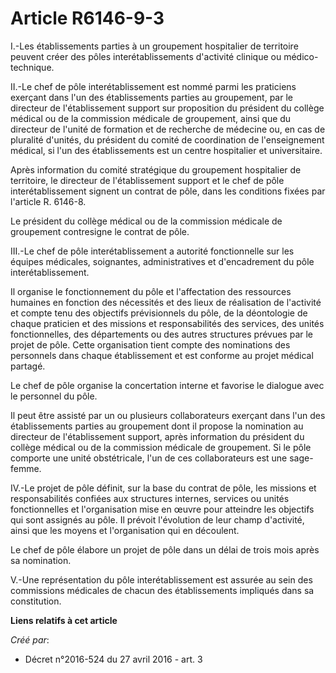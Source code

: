 # Article R6146-9-3

I.-Les établissements parties à un groupement hospitalier de territoire peuvent créer des pôles interétablissements
d'activité clinique ou médico-technique. 

II.-Le chef de pôle interétablissement est nommé parmi les praticiens exerçant dans l'un des établissements parties au
groupement, par le directeur de l'établissement support sur proposition du président du collège médical ou de la commission
médicale de groupement, ainsi que du directeur de l'unité de formation et de recherche de médecine ou, en cas de pluralité
d'unités, du président du comité de coordination de l'enseignement médical, si l'un des établissements est un centre
hospitalier et universitaire. 

Après information du comité stratégique du groupement hospitalier de territoire, le directeur de l'établissement support et
le chef de pôle interétablissement signent un contrat de pôle, dans les conditions fixées par l'article R. 6146-8. 

Le président du collège médical ou de la commission médicale de groupement contresigne le contrat de pôle. 

III.-Le chef de pôle interétablissement a autorité fonctionnelle sur les équipes médicales, soignantes, administratives et
d'encadrement du pôle interétablissement. 

Il organise le fonctionnement du pôle et l'affectation des ressources humaines en fonction des nécessités et des lieux de
réalisation de l'activité et compte tenu des objectifs prévisionnels du pôle, de la déontologie de chaque praticien et des
missions et responsabilités des services, des unités fonctionnelles, des départements ou des autres structures prévues par le
projet de pôle. Cette organisation tient compte des nominations des personnels dans chaque établissement et est conforme au
projet médical partagé. 

Le chef de pôle organise la concertation interne et favorise le dialogue avec le personnel du pôle. 

Il peut être assisté par un ou plusieurs collaborateurs exerçant dans l'un des établissements parties au groupement dont il
propose la nomination au directeur de l'établissement support, après information du président du collège médical ou de la
commission médicale de groupement. Si le pôle comporte une unité obstétricale, l'un de ces collaborateurs est une sage-
femme. 

IV.-Le projet de pôle définit, sur la base du contrat de pôle, les missions et responsabilités confiées aux structures
internes, services ou unités fonctionnelles et l'organisation mise en œuvre pour atteindre les objectifs qui sont assignés au
pôle. Il prévoit l'évolution de leur champ d'activité, ainsi que les moyens et l'organisation qui en découlent. 

Le chef de pôle élabore un projet de pôle dans un délai de trois mois après sa nomination. 

V.-Une représentation du pôle interétablissement est assurée au sein des commissions médicales de chacun des établissements
impliqués dans sa constitution.

**Liens relatifs à cet article**

_Créé par_:

  - Décret n°2016-524 du 27 avril 2016 - art. 3
